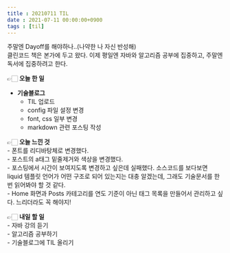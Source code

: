 ```yaml
---
title : 20210711 TIL
date : 2021-07-11 00:00:00+0900
tags : [til]
---
```


주말엔 Dayoff를 해야하나..(나약한 나 자신 반성해)   
클린코드 책은 본가에 두고 왔다. 이제 평일엔 자바와 알고리즘 공부에 집중하고, 주말엔 독서에 집중하려고 한다.

👉🏻 **오늘 한 일**   
* **기술블로그**   
	- TIL 업로드   
	- config 파일 설정 변경   
	- font, css 일부 변경   
	- markdown 관련 포스팅 작성

👉🏻 **오늘 느낀 것**     
	- 폰트를 리디바탕체로 변경했다.   
	- 포스트의 a태그 밑줄제거와 색상을 변경했다.   
	- 포스팅에서 시간이 보여지도록 변경하고 싶은데 실패했다. 소스코드를 보다보면 liquid 템플릿 언어가 어떤 구조로 되어 있는지는 대충 알겠는데, 그래도 기술문서를 한 번 읽어봐야 할 것 같다.   
	- Home 화면과 Posts 카테고리를 연도 기준이 아닌 태그 목록을 만들어서 관리하고 싶다. 느리더라도 꼭 해야지!

👉🏻 **내일 할 일**   
	- 자바 강의 듣기   
	- 알고리즘 공부하기   
	- 기술블로그에 TIL 올리기
